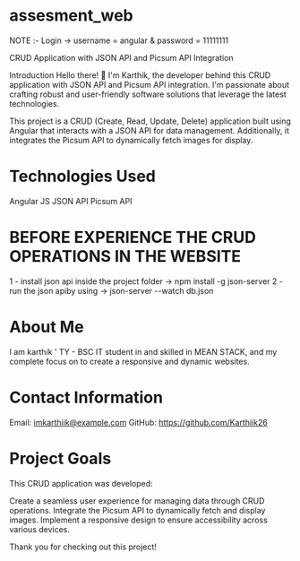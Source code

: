 # assesment_web

NOTE :- Login -> username = angular & password = 11111111

CRUD Application with JSON API and Picsum API Integration

Introduction
Hello there! 👋 I'm Karthik, the developer behind this CRUD application with JSON API and Picsum API integration. I'm passionate about crafting robust and user-friendly software solutions that leverage the latest technologies.

This project is a CRUD (Create, Read, Update, Delete) application built using Angular that interacts with a JSON API for data management. Additionally, it integrates the Picsum API to dynamically fetch images for display.

# Technologies Used
Angular JS
JSON API
Picsum API

# BEFORE EXPERIENCE THE CRUD OPERATIONS IN THE WEBSITE
1 - install json api inside the project folder -> npm install -g json-server
2 - run the json apiby using -> json-server --watch db.json

# About Me
I am karthik ' TY - BSC IT student in  and skilled in MEAN STACK, and my complete focus on to create a responsive and dynamic websites.

# Contact Information
Email: imkarthiik@example.com
GitHub: https://github.com/Karthiik26

# Project Goals

This CRUD application was developed:

Create a seamless user experience for managing data through CRUD operations.
Integrate the Picsum API to dynamically fetch and display images.
Implement a responsive design to ensure accessibility across various devices.

Thank you for checking out this project!
